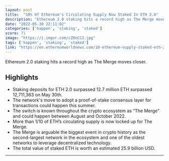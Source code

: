 ```yaml
---
layout: post
title:  "10% Of Ethereum's Circulating Supply Now Staked In ETH 2.0"
description: "Ethereum 2.0 staking hits a record high as The Merge moves closer."
date: "2022-05-30 22:11:02"
categories: ['happen', 'staking', 'staked']
score: 71
image: "https://i.imgur.com/cZ0nCC2.jpg"
tags: ['happen', 'staking', 'staked']
link: "https://en.ethereumworldnews.com/10-ethereum-supply-staked-eth-2-0/"
---
```


Ethereum 2.0 staking hits a record high as The Merge moves closer.

## Highlights

- Staking deposits for ETH 2.0 surpassed 12.7 million ETH surpassed 12,711,363 on May 30th.
- The network's move to adopt a proof-of-stake consensus layer for transactions could happen this summer.
- The switch is known throughout the crypto ecosystem as “The Merge” and could happen between August and October 2022.
- More than 1/10 of ETH’s circulating supply is now locked up for The Merge.
- The Merge is arguable the biggest event in crypto history as the second-largest network in the ecosystem and one of the oldest networks to leverage decentralized technology.
- The total value of staked ETH is worth an estimated 25.9 billion USD.

---
